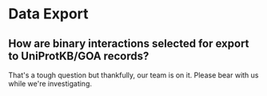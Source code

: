# Data Export

## How are binary interactions selected for export to UniProtKB/GOA records?

That's a tough question but thankfully, our team is on it. Please bear with us while we're investigating.

